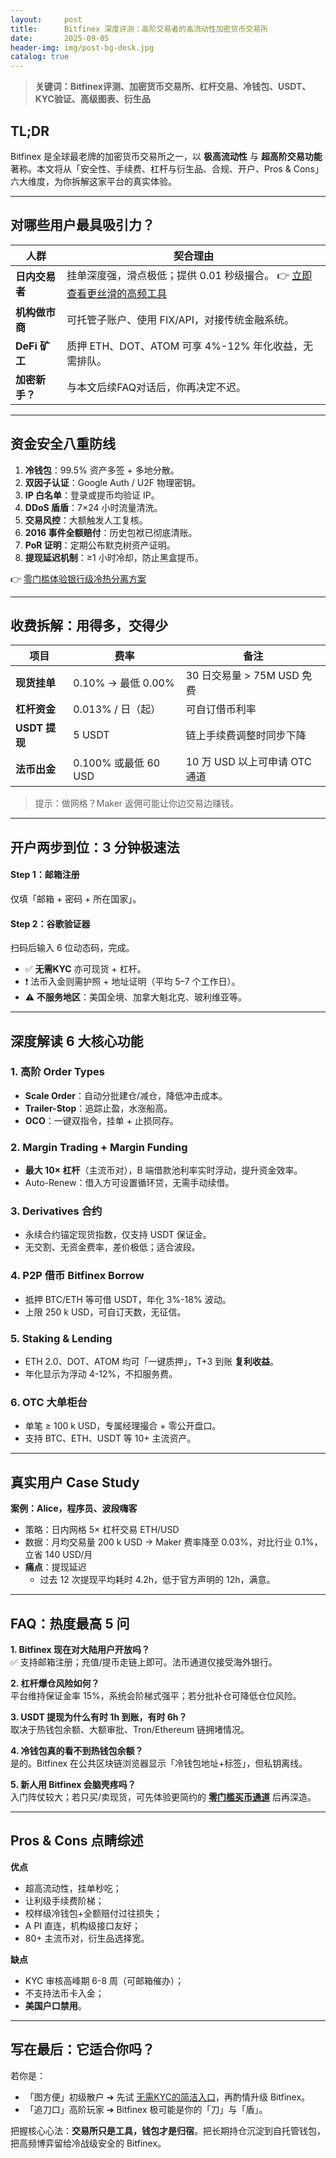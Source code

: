 ```yaml
---
layout:     post
title:      Bitfinex 深度评测：高阶交易者的高流动性加密货币交易所
date:       2025-09-05
header-img: img/post-bg-desk.jpg
catalog: true
---
```


> **关键词：Bitfinex评测、加密货币交易所、杠杆交易、冷钱包、USDT、KYC验证、高级图表、衍生品**

## TL;DR  
Bitfinex 是全球最老牌的加密货币交易所之一，以 **极高流动性** 与 **超高阶交易功能** 著称。本文将从「安全性、手续费、杠杆与衍生品、合规、开户、Pros & Cons」六大维度，为你拆解这家平台的真实体验。

---

## 对哪些用户最具吸引力？

| 人群            | 契合理由 |
|-----------------|----------|
| **日内交易者**   | 挂单深度强，滑点极低；提供 0.01 秒级撮合。 👉 [立即查看更丝滑的高频工具](https://okxdog.com/) |
| **机构做市商**   | 可托管子账户、使用 FIX/API，对接传统金融系统。 |
| **DeFi 矿工**    | 质押 ETH、DOT、ATOM 可享 4%-12% 年化收益，无需排队。 |
| **加密新手？**   | 与本文后续FAQ对话后，你再决定不迟。 |

---

## 资金安全八重防线

1. **冷钱包**：99.5% 资产多签 + 多地分散。  
2. **双因子认证**：Google Auth / U2F 物理密钥。  
3. **IP 白名单**：登录或提币均验证 IP。  
4. **DDoS 盾盾**：7×24 小时流量清洗。  
5. **交易风控**：大额触发人工复核。  
6. **2016 事件全额赔付**：历史包袱已彻底清账。  
7. **PoR 证明**：定期公布默克树资产证明。  
8. **提现延迟机制**：≥1 小时冷却，防止黑盒提币。

👉 [零门槛体验银行级冷热分离方案](https://okxdog.com/)

---

## 收费拆解：用得多，交得少

| 项目          | 费率                 | 备注 |
|---------------|----------------------|------|
| **现货挂单**   | 0.10% → 最低 0.00%   | 30 日交易量 > 75M USD 免费 |
| **杠杆资金**   | 0.013% / 日（起）     | 可自订借币利率 |
| **USDT 提现**  | 5 USDT               | 链上手续费调整时同步下降 |
| **法币出金**   | 0.100% 或最低 60 USD | 10 万 USD 以上可申请 OTC 通道 |

> 提示：做网格？Maker 返佣可能让你边交易边赚钱。

---

## 开户两步到位：3 分钟极速法

#### Step 1：邮箱注册  
仅填「邮箱 + 密码 + 所在国家」。  

#### Step 2：谷歌验证器  
扫码后输入 6 位动态码，完成。

- ✅ **无需KYC** 亦可现货 + 杠杆。  
- ❗ 法币入金则需护照 + 地址证明（平均 5–7 个工作日）。  
- ⚠️ **不服务地区**：美国全境、加拿大魁北克、玻利维亚等。

---

## 深度解读 6 大核心功能

### 1. 高阶 Order Types
- **Scale Order**：自动分批建仓/减仓，降低冲击成本。  
- **Trailer-Stop**：追踪止盈，水涨船高。  
- **OCO**：一键双指令，挂单 + 止损同存。

### 2. Margin Trading + Margin Funding
- **最大 10× 杠杆**（主流币对），B 端借款池利率实时浮动，提升资金效率。  
- Auto-Renew：借入方可设置循环贷，无需手动续借。

### 3. Derivatives 合约
- 永续合约锚定现货指数，仅支持 USDT 保证金。  
- 无交割、无资金费率，差价极低；适合波段。

### 4. P2P 借币 Bitfinex Borrow
- 抵押 BTC/ETH 等可借 USDT，年化 3%-18% 波动。  
- 上限 250 k USD，可自订天数，无征信。

### 5. Staking & Lending
- ETH 2.0、DOT、ATOM 均可「一键质押」，T+3 到账 **复利收益**。  
- 年化显示为浮动 4-12%，不扣服务费。

### 6. OTC 大单柜台
- 单笔 ≥ 100 k USD，专属经理撮合 + 零公开盘口。  
- 支持 BTC、ETH、USDT 等 10+ 主流资产。

---

## 真实用户 Case Study

**案例：Alice，程序员、波段嗨客**  
- 策略：日内网格 5× 杠杆交易 ETH/USD  
- 数据：月均交易量 200 k USD → Maker 费率降至 0.03%，对比行业 0.1%，立省 140 USD/月  
- **痛点**：提现延迟  
  - 过去 12 次提现平均耗时 4.2h，低于官方声明的 12h，满意。

---

## FAQ：热度最高 5 问

**1. Bitfinex 现在对大陆用户开放吗？**  
✅ 支持邮箱注册；充值/提币走链上即可。法币通道仅接受海外银行。

**2. 杠杆爆仓风险如何？**  
平台维持保证金率 15%，系统会阶梯式强平；若分批补仓可降低仓位风险。  

**3. USDT 提现为什么有时 1h 到账，有时 6h？**  
取决于热钱包余额、大额审批、Tron/Ethereum 链拥堵情况。  

**4. 冷钱包真的看不到热钱包余额？**  
是的。Bitfinex 在公共区块链浏览器显示「冷钱包地址+标签」，但私钥离线。

**5. 新人用 Bitfinex 会脑壳疼吗？**  
入门阵仗较大；若只买/卖现货，可先体验更简约的 **[零门槛买币通道](https://okxdog.com/)** 后再深造。

---

## Pros & Cons 点睛综述

**优点**  
- 超高流动性，挂单秒吃；  
- 让利级手续费阶梯；  
- 校样级冷钱包+全额赔付过往损失；  
- A PI 直连，机构级接口友好；  
- 80+ 主流币对，衍生品选择宽。

**缺点**  
- KYC 审核高峰期 6-8 周（可邮箱催办）；  
- 不支持法币卡入金；  
- **美国户口禁用**。

---

## 写在最后：它适合你吗？

若你是：  
- 「图方便」初级散户 ➔ 先试 [无需KYC的简洁入口](https://okxdog.com/)，再酌情升级 Bitfinex。  
- 「追刀口」高阶玩家 ➔ Bitfinex 极可能是你的「刀」与「盾」。  

把握核心心法：**交易所只是工具，钱包才是归宿**。把长期持仓沉淀到自托管钱包，把高频博弈留给冷战级安全的 Bitfinex。